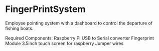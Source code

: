 # FingerPrintSystem
Employee pointing system with a dashboard to control the departure of fishing boats.

Required Components:
  Raspberry Pi
  USB to Serial converter
  Fingerprint Module
  3.5inch touch screen for raspberry
  Jumper wires

